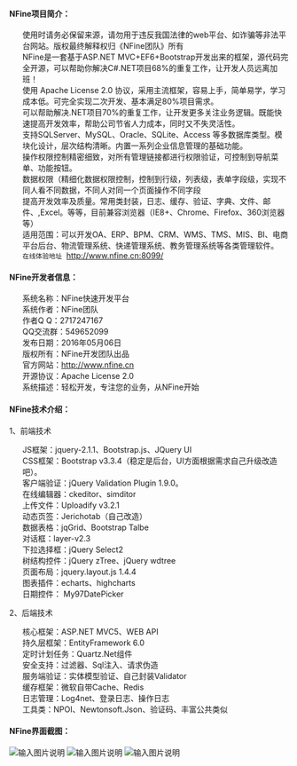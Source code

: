 #### NFine项目简介：
<ul class="task-list">
<li>使用时请务必保留来源，请勿用于违反我国法律的web平台、如诈骗等非法平台网站。版权最终解释权归《NFine团队》所有</li>
<li>NFine是一套基于ASP.NET MVC+EF6+Bootstrap开发出来的框架，源代码完全开源，可以帮助你解决C#.NET项目68%的重复工作，让开发人员远离加班！</li>
<li>使用 Apache License 2.0 协议，采用主流框架，容易上手，简单易学，学习成本低。可完全实现二次开发、基本满足80%项目需求。</li>
<li>可以帮助解决.NET项目70%的重复工作，让开发更多关注业务逻辑。既能快速提高开发效率，帮助公司节省人力成本，同时又不失灵活性。</li>
<li>支持SQLServer、MySQL、Oracle、SQLite、Access 等多数据库类型。模块化设计，层次结构清晰。内置一系列企业信息管理的基础功能。</li>
<li>操作权限控制精密细致，对所有管理链接都进行权限验证，可控制到导航菜单、功能按钮。</li>
<li>数据权限（精细化数据权限控制，控制到行级，列表级，表单字段级，实现不同人看不同数据，不同人对同一个页面操作不同字段</li>
<li>提高开发效率及质量。常用类封装，日志、缓存、验证、字典、文件、邮件、,Excel。等等，目前兼容浏览器（IE8+、Chrome、Firefox、360浏览器等）</li>
<li>适用范围：可以开发OA、ERP、BPM、CRM、WMS、TMS、MIS、BI、电商平台后台、物流管理系统、快递管理系统、教务管理系统等各类管理软件。</li>
<li><code>在线体验地址</code>&nbsp;&nbsp;<a href="http://www.nfine.cn:8099/" target="_blank">http://www.nfine.cn:8099/</a></li>
</ul>

#### NFine开发者信息：
<ul class="task-list">
<li>系统名称：NFine快速开发平台</li>
<li>系统作者：NFine团队</li>
<li>作者Q Q：2717247167</li>
<li>QQ交流群：549652099</li>
<li>发布日期：2016年05月06日</li>
<li>版权所有：NFine开发团队出品</li>
<li>官方网站：<a href="http://www.nfine.cn" target="_blank">http://www.nfine.cn</a></li>
<li>开源协议：Apache License 2.0 </li>
<li>系统描述：轻松开发，专注您的业务，从NFine开始</li>
</ul>

#### NFine技术介绍：

1、前端技术
<ul class="task-list">
<li>JS框架：jquery-2.1.1、Bootstrap.js、JQuery UI</li>
<li>CSS框架：Bootstrap v3.3.4（稳定是后台，UI方面根据需求自己升级改造吧）。</li>
<li>客户端验证：jQuery Validation Plugin 1.9.0。</li>
<li>在线编辑器：ckeditor、simditor</li>
<li>上传文件：Uploadify v3.2.1</li>
<li>动态页签：Jerichotab（自己改造）</li>
<li>数据表格：jqGrid、Bootstrap Talbe</li>
<li>对话框：layer-v2.3</li>
<li>下拉选择框：jQuery Select2</li>
<li>树结构控件：jQuery zTree、jQuery wdtree</li>
<li>页面布局：jquery.layout.js 1.4.4</li>
<li>图表插件：echarts、highcharts</li>
<li>日期控件： My97DatePicker</li>
</ul>

2、后端技术
<ul class="task-list">
<li>核心框架：ASP.NET MVC5、WEB API</li>
<li>持久层框架：EntityFramework 6.0</li>
<li>定时计划任务：Quartz.Net组件</li>
<li>安全支持：过滤器、Sql注入、请求伪造</li>
<li>服务端验证：实体模型验证、自己封装Validator</li>
<li>缓存框架：微软自带Cache、Redis</li>
<li>日志管理：Log4net、登录日志、操作日志</li>
<li>工具类：NPOI、Newtonsoft.Json、验证码、丰富公共类似</li>
</ul>

#### NFine界面截图：

![输入图片说明](http://git.oschina.net/uploads/images/2016/0816/104942_e19a2e02_942632.png "在这里输入图片标题")
![输入图片说明](http://git.oschina.net/uploads/images/2016/0816/112537_554b9269_942632.png "在这里输入图片标题")
![输入图片说明](http://git.oschina.net/uploads/images/2016/0816/112556_6b16c6ba_942632.png "在这里输入图片标题")